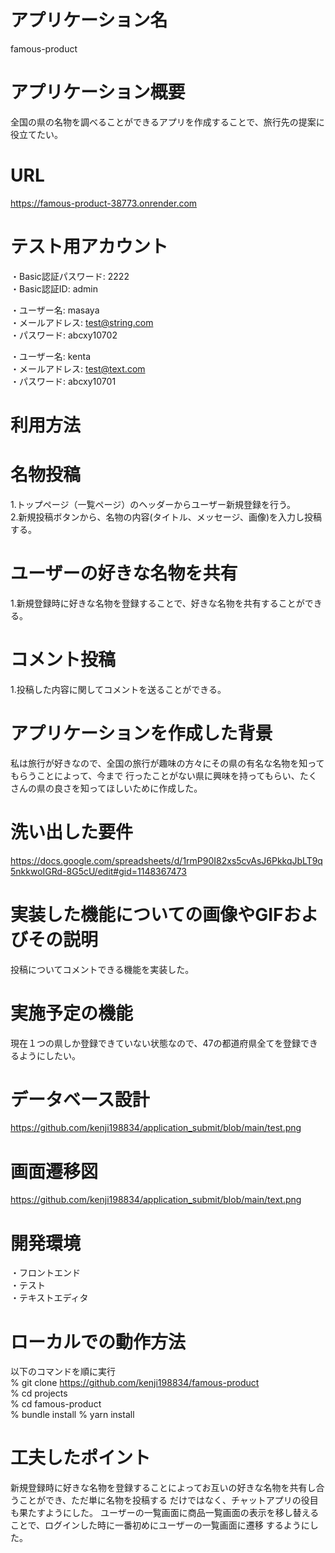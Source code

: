 # アプリケーション名

famous-product

# アプリケーション概要

全国の県の名物を調べることができるアプリを作成することで、旅行先の提案に役立てたい。

# URL

https://famous-product-38773.onrender.com

# テスト用アカウント

・Basic認証パスワード: 2222<br>
・Basic認証ID: admin<br>

・ユーザー名: masaya<br>
・メールアドレス: test@string.com<br>
・パスワード: abcxy10702<br>

・ユーザー名: kenta<br>
・メールアドレス: test@text.com<br>
・パスワード: abcxy10701

# 利用方法

# 名物投稿

1.トップページ（一覧ページ）のヘッダーからユーザー新規登録を行う。<br>
2.新規投稿ボタンから、名物の内容(タイトル、メッセージ、画像)を入力し投稿する。

# ユーザーの好きな名物を共有

1.新規登録時に好きな名物を登録することで、好きな名物を共有することができる。

# コメント投稿

1.投稿した内容に関してコメントを送ることができる。

# アプリケーションを作成した背景

私は旅行が好きなので、全国の旅行が趣味の方々にその県の有名な名物を知ってもらうことによって、今まで
行ったことがない県に興味を持ってもらい、たくさんの県の良さを知ってほしいために作成した。

# 洗い出した要件

https://docs.google.com/spreadsheets/d/1rmP90I82xs5cvAsJ6PkkqJbLT9q5nkkwoIGRd-8G5cU/edit#gid=1148367473

# 実装した機能についての画像やGIFおよびその説明

投稿についてコメントできる機能を実装した。

# 実施予定の機能

現在１つの県しか登録できていない状態なので、47の都道府県全てを登録できるようにしたい。

# データベース設計
  
  https://github.com/kenji198834/application_submit/blob/main/test.png

# 画面遷移図

  https://github.com/kenji198834/application_submit/blob/main/text.png
# 開発環境

・フロントエンド<br>
・テスト<br>
・テキストエディタ

# ローカルでの動作方法

以下のコマンドを順に実行<br>
% git clone https://github.com/kenji198834/famous-product<br>
% cd projects<br>
% cd famous-product<br>
% bundle install
% yarn install

# 工夫したポイント
 
 新規登録時に好きな名物を登録することによってお互いの好きな名物を共有し合うことができ、ただ単に名物を投稿する
 だけではなく、チャットアプリの役目も果たすようにした。
 ユーザーの一覧画面に商品一覧画面の表示を移し替えることで、ログインした時に一番初めにユーザーの一覧画面に遷移
 するようにした。